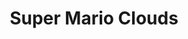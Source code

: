 ---
ee_id: '7'
site: '1'
type: '2'
url: 2002-001-super-mario-clouds
title: Super Mario Clouds
year: '2002'
display_year: '2002'
medium: Modded Super Mario Bros. cartridge
dims: Dimensions variable
pitch: "​Super Mario Brothers, ... but with just the clouds."
ps: 'Super Mario Clouds is an old Mario Brothers cartridge which I modified to erase
  everything but the clouds. Check below for the ROM &amp; a link to the source code.
  When this wz first posted 2 the net in 02 is wz as a DIY tutorial. As I kept on
  updating CMS’s on my website, eventually this tutorial got mangled. None the less,
  4 those interested, here iz the <a href="https://webrecorder.io/cory_arcangel/super-mario-clouds/list/2002-/b1/20021118090831/http://www.beigerecords.com/cory/21c/21c.html"
  target="_blank">2002</a> &amp; <a href="https://webrecorder.io/cory_arcangel/super-mario-clouds/list/2006-/b1/20060206020036/http://www.beigerecords.com:80/cory/Things_I_Made_in_2003/"
  target="_blank">2006</a> posts (thx web recorder!). FYI: I still need 2 get around
  2 cleaning up all the different versions of this code (all so unorganised &amp;
  with so many bugs!), and making an official The Source zine. Coming soon, I promise.'
live_url: ''
related: "[185] [2005-021-super-landscape-1] 2005-021 Super Landscape #1"
youtube: ''
related_code: https://github.com/coryarcangel/Super-Mario-Clouds
imgs: mario-clouds-2002-001-cartridge-2-database-ih.jpg
subheading: ''
download: ''
add_credit: ''
commission: ''
layout: things-i-made
---